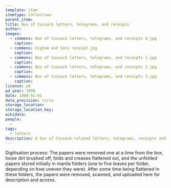 ```yaml
---
template: item
itemtype: Collection
parent_item: 
title: Box of Cossack letters, telegrams, and receipts
author: 
images:
  - commons: Box of Cossack letters, telegrams, and receipts 4.jpg
    caption: 
  - commons: Higham and Sons receipt.jpg
    caption: 
  - commons: Box of Cossack letters, telegrams, and receipts 1.jpg
    caption: 
  - commons: Box of Cossack letters, telegrams, and receipts 2.jpg
    caption: 
  - commons: Box of Cossack letters, telegrams, and receipts 3.jpg
    caption: 
license: pd
pd_year: 1990
date: 1890-01-01
date_precision: circa
storage_location: 
storage_location_key: 
wikidata: 
people:
  - 
tags:
  - letters
description: A box of Cossack-related letters, telegrams, receipts and other documents accumulated by {link|people/william-shakespeare-hall} and other members of his family in the late 19th and early 20th centuries.
---
```


Digitisation process:
The papers were removed one at a time from the box, loose dirt brushed off, folds and creases flattened out,
and the unfolded papers stored initially in manila folders (one to five leaves per folder, depending on how uneven they were).
After some time being flattened in these folders, the papers were removed, scanned, and uploaded here for description and access.
